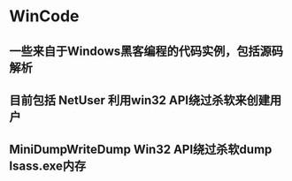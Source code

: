 # WinCode
一些来自于Windows黑客编程的代码实例，包括源码解析
--
目前包括
NetUser 利用win32 API绕过杀软来创建用户
----
MiniDumpWriteDump Win32 API绕过杀软dump lsass.exe内存
----

